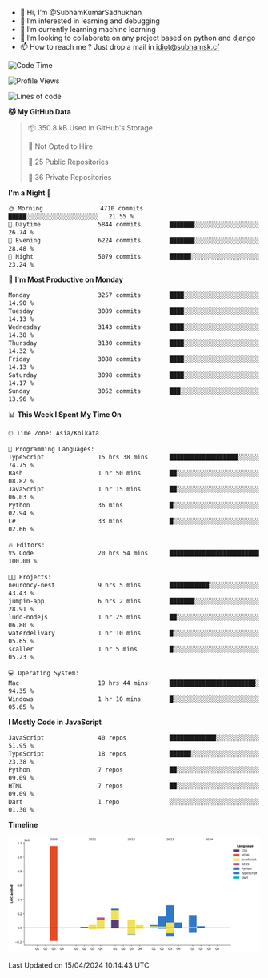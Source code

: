 - 👋 Hi, I’m @SubhamKumarSadhukhan
- 👀 I’m interested in learning and debugging
- 🌱 I’m currently learning machine learning
- 💞️ I’m looking to collaborate on any project based on python and django
- 📫 How to reach me ?
      Just drop a mail in idiot@subhamsk.cf

<!---
SubhamKumarSadhukhan/SubhamKumarSadhukhan is a ✨ special ✨ repository because its `README.md` (this file) appears on your GitHub profile.
You can click the Preview link to take a look at your changes.
--->


<!--START_SECTION:waka-->
![Code Time](http://img.shields.io/badge/Code%20Time-2%2C120%20hrs%2053%20mins-blue)

![Profile Views](http://img.shields.io/badge/Profile%20Views-0-blue)

![Lines of code](https://img.shields.io/badge/From%20Hello%20World%20I%27ve%20Written-2.6%20million%20lines%20of%20code-blue)

**🐱 My GitHub Data** 

> 📦 350.8 kB Used in GitHub's Storage 
 > 
> 🚫 Not Opted to Hire
 > 
> 📜 25 Public Repositories 
 > 
> 🔑 36 Private Repositories 
 > 
**I'm a Night 🦉** 

```text
🌞 Morning                4710 commits        █████░░░░░░░░░░░░░░░░░░░░   21.55 % 
🌆 Daytime                5844 commits        ███████░░░░░░░░░░░░░░░░░░   26.74 % 
🌃 Evening                6224 commits        ███████░░░░░░░░░░░░░░░░░░   28.48 % 
🌙 Night                  5079 commits        ██████░░░░░░░░░░░░░░░░░░░   23.24 % 
```
📅 **I'm Most Productive on Monday** 

```text
Monday                   3257 commits        ████░░░░░░░░░░░░░░░░░░░░░   14.90 % 
Tuesday                  3089 commits        ████░░░░░░░░░░░░░░░░░░░░░   14.13 % 
Wednesday                3143 commits        ████░░░░░░░░░░░░░░░░░░░░░   14.38 % 
Thursday                 3130 commits        ████░░░░░░░░░░░░░░░░░░░░░   14.32 % 
Friday                   3088 commits        ████░░░░░░░░░░░░░░░░░░░░░   14.13 % 
Saturday                 3098 commits        ████░░░░░░░░░░░░░░░░░░░░░   14.17 % 
Sunday                   3052 commits        ███░░░░░░░░░░░░░░░░░░░░░░   13.96 % 
```


📊 **This Week I Spent My Time On** 

```text
🕑︎ Time Zone: Asia/Kolkata

💬 Programming Languages: 
TypeScript               15 hrs 38 mins      ███████████████████░░░░░░   74.75 % 
Bash                     1 hr 50 mins        ██░░░░░░░░░░░░░░░░░░░░░░░   08.82 % 
JavaScript               1 hr 15 mins        ██░░░░░░░░░░░░░░░░░░░░░░░   06.03 % 
Python                   36 mins             █░░░░░░░░░░░░░░░░░░░░░░░░   02.94 % 
C#                       33 mins             █░░░░░░░░░░░░░░░░░░░░░░░░   02.66 % 

🔥 Editors: 
VS Code                  20 hrs 54 mins      █████████████████████████   100.00 % 

🐱‍💻 Projects: 
neuroncy-nest            9 hrs 5 mins        ███████████░░░░░░░░░░░░░░   43.43 % 
jumpin-app               6 hrs 2 mins        ███████░░░░░░░░░░░░░░░░░░   28.91 % 
ludo-nodejs              1 hr 25 mins        ██░░░░░░░░░░░░░░░░░░░░░░░   06.80 % 
waterdelivary            1 hr 10 mins        █░░░░░░░░░░░░░░░░░░░░░░░░   05.65 % 
scaller                  1 hr 5 mins         █░░░░░░░░░░░░░░░░░░░░░░░░   05.23 % 

💻 Operating System: 
Mac                      19 hrs 44 mins      ████████████████████████░   94.35 % 
Windows                  1 hr 10 mins        █░░░░░░░░░░░░░░░░░░░░░░░░   05.65 % 
```

**I Mostly Code in JavaScript** 

```text
JavaScript               40 repos            █████████████░░░░░░░░░░░░   51.95 % 
TypeScript               18 repos            ██████░░░░░░░░░░░░░░░░░░░   23.38 % 
Python                   7 repos             ██░░░░░░░░░░░░░░░░░░░░░░░   09.09 % 
HTML                     7 repos             ██░░░░░░░░░░░░░░░░░░░░░░░   09.09 % 
Dart                     1 repo              ░░░░░░░░░░░░░░░░░░░░░░░░░   01.30 % 
```



**Timeline**

![Lines of Code chart](https://raw.githubusercontent.com/SubhamKumarSadhukhan/SubhamKumarSadhukhan/main/assets/bar_graph.png)


 Last Updated on 15/04/2024 10:14:43 UTC
<!--END_SECTION:waka-->
